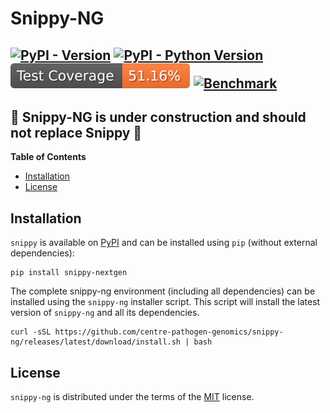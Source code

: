 # Snippy-NG



[![PyPI - Version](https://img.shields.io/pypi/v/snippy-nextgen.svg)](https://pypi.org/project/snippy-nextgen)
[![PyPI - Python Version](https://img.shields.io/pypi/pyversions/snippy-nextgen.svg)](https://pypi.org/project/snippy-nextgen)
[![Test Coverage](https://raw.githubusercontent.com/centre-pathogen-genomics/snippy-ng/refs/heads/_xml_coverage_reports/data/tests/badge.svg)](https://app.codecov.io/github/centre-pathogen-genomics/snippy-ng)
[![Benchmark](https://byob.yarr.is/centre-pathogen-genomics/snippy-ng/benchmark)](https://cpg.org.au/snippy-blog/posts/2024-10-10-snappy-snippy)
-----

🚨 Snippy-NG is under construction and should not replace Snippy 🚨
----

**Table of Contents**

- [Installation](#installation)
- [License](#license)

## Installation

`snippy` is available on [PyPI](https://pypi.org/project/snippy-nextgen/) and can be installed using `pip` (without external dependencies):
```console
pip install snippy-nextgen
```

The complete snippy-ng environment (including all dependencies) can be installed using the `snippy-ng` installer script. This script will install the latest version of `snippy-ng` and all its dependencies.

```console
curl -sSL https://github.com/centre-pathogen-genomics/snippy-ng/releases/latest/download/install.sh | bash
```

## License

`snippy-ng` is distributed under the terms of the [MIT](https://spdx.org/licenses/MIT.html) license.
